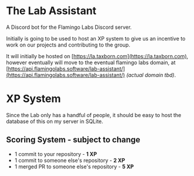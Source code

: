 # The Lab Assistant
A Discord bot for the Flamingo Labs Discord server.

Initially is going to be used to host an XP system to give us an incentive to work on our projects
and contributing to the group.

It will initially be hosted on [https://la.taxborn.com](https://la.taxborn.com), however eventually will move to
the eventual flamingo labs domain, at [https://api.flamingolabs.software/lab-assistant/](https://api.flamingolabs.software/lab-assistant/)
*(actual domain tbd)*.

# XP System
Since the Lab only has a handful of people, it should be easy to host the database of this on my server in SQLite.

## Scoring System - subject to change
- 1 commit to your repository - **1 XP**
- 1 commit to someone else's repository - **2 XP**
- 1 merged PR to someone else's repository - **5 XP**
